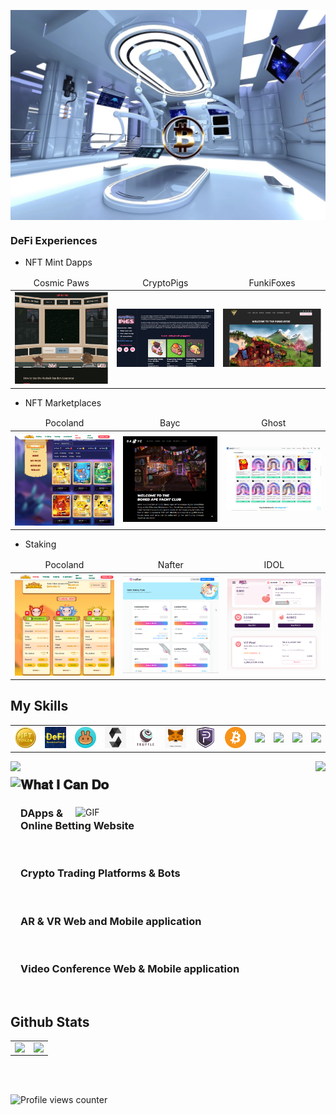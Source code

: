 <p align="center">
<!--   <a href="mailto:live:.cid.bd5df81ce709e38c">
    <img src="https://img.shields.io/badge/skype-%231DA1F3.svg?&style=for-the-badge&logo=skype&logoColor=white" />
  </a>&nbsp;&nbsp; -->
<!--   <a href="https://discord.gg/uBApurqJ">
    <img src="https://img.shields.io/badge/discord-%230077B5.svg?&style=for-the-badge&logo=discord&logoColor=white" />
  </a>&nbsp;&nbsp; -->
<!--   <a href="mailto:oleksandrkunchenkodev@gmail.com">
    <img src="https://img.shields.io/badge/email me-%231DA1F3.svg?&style=for-the-badge&logo=gmail&logoColor=white" />
  </a>&nbsp;&nbsp; -->
</p>

<p align="center">
  <img align="center" src="./githublogo.jpg" style = "width: -webkit-fill-available;"/>
</p>
  
### DeFi Experiences
- NFT Mint Dapps
<table>
    <thead align="center">
        <tr>
            <td>Cosmic Paws</td>
            <td>CryptoPigs</td>           
            <td>FunkiFoxes</td>
        </tr>
    </thead>
    <tr>
        <td>
            <a href="https://cosmicpaws.io/">
                <img src="./images/minting-dog.png" width="200">
            </a>
        </td>
        <td>
            <a href="https://cryptopigs.one/#/">
                <img src="https://github.com/kroim/profile/blob/master/projects/CryptoPig.png?raw=true" width="200">
            </a>
        </td>           
        <td>
            <a href="https://funkifoxes.com/">
                <img src="https://github.com/kroim/profile/blob/master/projects/FunkiFoxes.png?raw=true" width="200">
            </a>
        </td>             
    </tr>
</table>

- NFT Marketplaces
<table>
    <thead align="center">
        <tr>
            <td>Pocoland</td>
            <td>Bayc</td>
            <td>Ghost</td>
        </tr>
    </thead>
    <tr>
        <td>
            <a href="https://pocoland.com/nft-market">
                <img src="./images/pocoland.png" width="200">
            </a>
        </td>        
        <td>
            <a href="https://boredapeyachtclub.com/#/home">
                <img src="./images/marketplace-bayc.png" width="200">
            </a>
        </td> 
        <td>
            <a href="https://ghostmarket.io/">
                <img src="./images/marketplace-ghostmarket.png" width="200">
            </a>
        </td> 
    </tr>
</table>

- Staking
<table>
    <thead align="center">
        <tr>
            <td>Pocoland</td>
            <td>Nafter</td>
            <td>IDOL</td>  
        </tr>
    </thead>
    <tr>
        <td>
            <a href="https://pocoland.com/staking">
                <img src="./images/staking.png" width="200">
            </a>
        </td>          
        <td>
            <a href="https://staking.nafter.io">
                <img src="./images/staking-nafter.png" width="200">
            </a>
        </td>   
        <td>
            <a href="https://farms.idol.land/">
                <img src="./images/staking-idol.png" width="200">
            </a>
        </td> 
    </tr>  
</table>
  
## My Skills

<table>
  <tr>
    <td><img src="https://github.com/kroim/profile/blob/master/icons/icon_nft.png?raw=true" width="200"></td>
      <td><img src="https://github.com/kroim/profile/blob/master/icons/icon_defi.png?raw=true" width="200"></td>
      <td><img src="https://github.com/kroim/profile/blob/master/icons/icon_pancake.png?raw=true" width="200"></td>
      <td><img src="https://github.com/kroim/profile/blob/master/icons/icon_solidity.png?raw=true" width="200"></td>
      <td><img src="https://github.com/kroim/profile/blob/master/icons/icon_truffle.png?raw=true" width="200"></td>
      <td><img src="https://github.com/kroim/profile/blob/master/icons/icon_metamask.png?raw=true" width="200"></td>
      <td><img src="https://github.com/kroim/profile/blob/master/icons/icon_pivx.png?raw=true" width="200"></td>
      <td><img src="https://github.com/kroim/profile/blob/master/icons/icon_bitcoin.png?raw=true" width="200"></td>
      <td><img src="https://cdn.iconscout.com/icon/free/png-128/node-1174925.png" width="200"></td>
      <td><img src="https://cdn.iconscout.com/icon/free/png-128/react-1175109.png" width="200"></td>
      <td><img src="https://cdn.iconscout.com/icon/free/png-64/angular-3-226070.png" width="200"></td>
      <td><img src="https://cdn.iconscout.com/icon/free/png-128/vue-282497.png" width="200"></td>
    </tr>
</table>

<img align="left" src="https://visitor-badge.laobi.icu/badge?page_id=blockchain
                       .blockchainexpertbc" />
<img align="right" src="https://img.shields.io/github/followers/blockchainexpertbc?label=Follow&style=social" />
<h1 align="center"></h1>
<img align="left" height="300px" src="https://activity-graph.herokuapp.com/graph?username=blockchainexpertbc&theme=github&count_private=true" />




## 𝐖𝐡𝐚𝐭 𝐈 𝐂𝐚𝐧 𝐃𝐨

<div>
  <img align="right" alt="GIF" src="https://github.com/abhisheknaiidu/abhisheknaiidu/blob/master/code.gif?raw=true" width="400" />

  ### DApps & Online Betting Website
  <br />

  ### Crypto Trading Platforms & Bots
  <br />

  ### AR & VR Web and Mobile application
  <br />

  ### Video Conference Web & Mobile application
  <br />

</div>

## Github Stats  
<table><tr><td valign="top" width="50%">

<img src="https://github-readme-stats.vercel.app/api?username=blockchainexpertbc&show_icons=true&count_private=true&hide_border=true" align="left" style="width: 100%" />

</td><td valign="top" width="50%">

<img src="https://github-readme-stats.vercel.app/api/top-langs/?username=blockchainexpertbc&hide_border=true&layout=compact" align="left" style="width: 100%" />

</td></tr></table>  

<br/>  

  

<br/>  

![Profile views counter](https://komarev.com/ghpvc/?username=blockchainexpertbc&&style=flat-square)  
  
